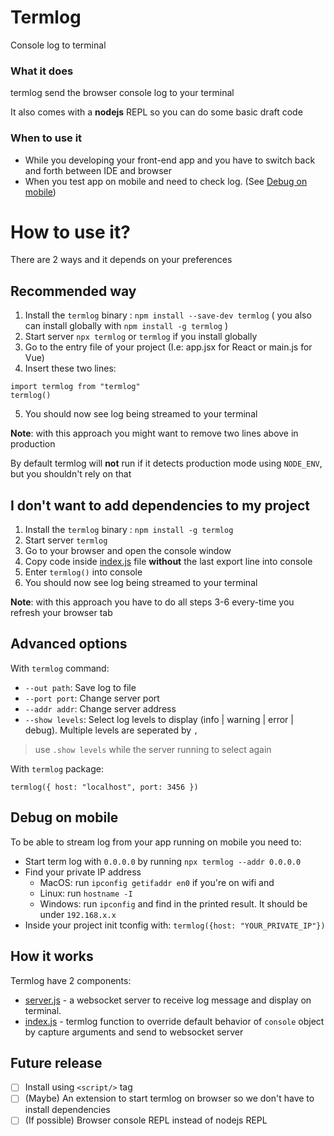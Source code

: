 # Termlog
Console log to terminal

### What it does
termlog send the browser console log to your terminal

It also comes with a __nodejs__ REPL so you can do some basic draft code

### When to use it
- While you developing your front-end app and you have to switch back and forth between IDE and browser
- When you test app on mobile and need to check log. (See [Debug on mobile](#debug-on-mobile))

# How to use it?
There are 2 ways and it depends on your preferences

## Recommended way
1. Install the `termlog` binary : `npm install --save-dev termlog` ( you also can install globally with `npm install -g termlog` )
2. Start server `npx termlog` or `termlog` if you install globally
3. Go to the entry file of your project (I.e: app.jsx for React or main.js for Vue)
4. Insert these two lines:
```
import termlog from "termlog"
termlog()
```
5. You should now see log being streamed to your terminal

__Note__: with this approach you might want to remove two lines above in production

By default termlog will __not__ run if it detects production mode using `NODE_ENV`, but you shouldn't rely on that

## I don't want to add dependencies to my project
1. Install the `termlog` binary : `npm install -g termlog`
2. Start server `termlog`
3. Go to your browser and open the console window
4. Copy code inside [index.js](index.js) file __without__ the last export line into console
5. Enter `termlog()` into console
6. You should now see log being streamed to your terminal

__Note__: with this approach you have to do all steps 3-6 every-time you refresh your browser tab

## Advanced options
With `termlog` command:
- `--out path`: Save log to file
- `--port port`: Change server port
- `--addr addr`: Change server address
- `--show levels`:  Select log levels to display (info | warning | error | debug). Multiple levels are seperated by `,`
> use `.show levels` while the server running to select again
  

With `termlog` package:

`termlog({
host: "localhost",
port: 3456
})`

## Debug on mobile
To be able to stream log from your app running on mobile you need to:
- Start term log with `0.0.0.0` by running `npx termlog --addr 0.0.0.0`
- Find your private IP address
  -  MacOS: run `ipconfig getifaddr en0` if you're on wifi and 
  -  Linux: run `hostname -I`
  -  Windows: run `ipconfig` and find in the printed result. It should be under `192.168.x.x`
- Inside your project init tconfig with: `termlog({host: "YOUR_PRIVATE_IP"})`

## How it works
Termlog have 2 components:
- [server.js](cli.js) - a websocket server to receive log message and display on terminal.
- [index.js](index.js) - termlog function to override default behavior of `console` object by capture arguments and send to websocket server

## Future release
- [ ] Install using `<script/>` tag
- [ ] (Maybe) An extension to start termlog on browser so we don't have to install dependencies
- [ ] (If possible) Browser console REPL instead of nodejs REPL

